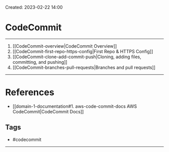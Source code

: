 Created: 2023-02-22 14:00
# CodeCommit
---
1. [[CodeCommit-overview|CodeCommit Overview]]
2. [[CodeCommit-first-repo-https-config|First Repo & HTTPS Config]]
3. [[CodeCommit-clone-add-commit-push|Cloning, adding files, committing, and pushing]]
4. [[CodeCommit-branches-pull-requests|Branches and pull requests]]
---
# References
- [[domain-1-documentation#1. aws-code-commit-docs AWS CodeCommit|CodeCommit Docs]]

## Tags
- #codecommit 
---